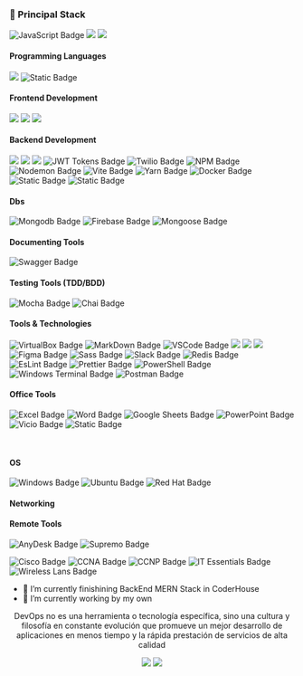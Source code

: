 <h3>
  🚀 Principal Stack
</h3> 
<p>
  <img src="https://img.shields.io/badge/javascript-%23323330.svg?style=for-the-badge&logo=javascript&logoColor=%23F7DF1E" alt="JavaScript Badge">
  <img src="https://img.shields.io/badge/React-20232A?style=for-the-badge&logo=react&logoColor=61DAFB">
  <img src="https://img.shields.io/badge/Node.js-339933?style=for-the-badge&logo=nodedotjs&logoColor=white">
  
</p>

<h4>Programming Languages</h4>
<p>
  <img src="https://img.shields.io/badge/JavaScript-F7DF1E?style=for-the-badge&logo=javascript&logoColor=black">
<img alt="Static Badge" src="https://img.shields.io/badge/VBA-Excel-%231C693F?style=flat-square&logo=excel">
</p>
<h4>Frontend Development</h4>
<p>
  <img src="https://img.shields.io/badge/HTML5-E34F26?style=for-the-badge&logo=html5&logoColor=white">
  <img src="https://img.shields.io/badge/CSS3-1572B6?style=for-the-badge&logo=css3&logoColor=white">
  <img src="https://img.shields.io/badge/React-20232A?style=for-the-badge&logo=react&logoColor=61DAFB">
</p>

<h4>Backend Development</h4>
<p>
  <img src="https://img.shields.io/badge/Node.js-339933?style=for-the-badge&logo=nodedotjs&logoColor=white">
  <img src="https://img.shields.io/badge/Express.js-000000?style=for-the-badge&logo=express&logoColor=white">
  <img src="https://img.shields.io/badge/Socket.io-black?style=for-the-badge&logo=socket.io&badgeColor=010101">
  <img src="https://img.shields.io/badge/JWT-black?style=for-the-badge&logo=JSON%20web%20tokens" alt="JWT Tokens Badge">
  <img src="https://img.shields.io/badge/Twilio-F22F46?style=for-the-badge&logo=Twilio&logoColor=white&style=for-the-badge" alt="Twilio Badge">
  <img src="https://img.shields.io/badge/NPM-%23CB3837.svg?style=for-the-badge&logo=npm&logoColor=white" alt="NPM Badge">
  <img src="https://img.shields.io/badge/NODEMON-%23323330.svg?style=for-the-badge&logo=nodemon&logoColor=%BBDEAD" alt="Nodemon Badge">
  <img src="https://img.shields.io/badge/vite-%23646CFF.svg?style=for-the-badge&logo=vite&logoColor=white" alt="Vite Badge">
  <img src="https://img.shields.io/badge/yarn-%232C8EBB.svg?style=for-the-badge&logo=yarn&logoColor=white" alt="Yarn Badge">
  <img src="https://img.shields.io/badge/docker-%230db7ed.svg?style=for-the-badge&logo=docker&logoColor=white" alt="Docker Badge">
  <img alt="Static Badge" src="https://img.shields.io/badge/Test-Artillery-%231A1D1E">
<img alt="Static Badge" src="https://img.shields.io/badge/emailEngine-NodeMailer-%2329ABE2">

</p>
<h4>Dbs</h4>
<p>
   <img src="https://img.shields.io/badge/MongoDB-47A248.svg?style=for-the-badge&logo=MongoDB&logoColor=white" alt="Mongodb Badge">
  <img src="https://img.shields.io/badge/Firebase-FFCA28?logo=firebase&logoColor=000&style=for-the-badge" alt="Firebase Badge">
   <img src="https://img.shields.io/badge/Mongoose-880000.svg?style=for-the-badge&logo=Mongoose&logoColor=white" alt="Mongoose Badge">
</p>
<h4>Documenting Tools</h4>
<P>
<img src="https://img.shields.io/badge/Swagger-85EA2D?logo=swagger&logoColor=000&style=for-the-badge" alt="Swagger Badge">
</P>
<h4>Testing Tools (TDD/BDD)</h4>
<P>
<img src="https://img.shields.io/badge/Mocha-8D6748?logo=mocha&logoColor=fff&style=for-the-badge" alt="Mocha Badge">
<img src="https://img.shields.io/badge/Chai-A30701?logo=chai&logoColor=fff&style=for-the-badge" alt="Chai Badge">

</P>
<h4>Tools & Technologies</h4>
<p>
  <img src="https://img.shields.io/badge/VirtualBox-183A61?logo=virtualbox&logoColor=fff&style=for-the-badge" alt="VirtualBox Badge">
  <img src="https://img.shields.io/badge/markdown-%23000000.svg?style=for-the-badge&logo=markdown&logoColor=white" alt="MarkDown Badge">
  <img src="https://img.shields.io/badge/Visual%20Studio%20Code-0078d7.svg?style=for-the-badge&logo=visual-studio-code&logoColor=white" alt="VSCode Badge">
  <img src="https://img.shields.io/badge/Git-F05032?style=for-the-badge&logo=git&logoColor=white">
  <img src="https://img.shields.io/badge/GitHub-100000?style=for-the-badge&logo=github&logoColor=white">
  <img src="https://img.shields.io/badge/Notion-000000?style=for-the-badge&logo=notion&logoColor=white">
  <img src="https://img.shields.io/badge/Figma-F24E1E?logo=figma&logoColor=fff&style=for-the-badge" alt="Figma Badge">
  <img src="https://img.shields.io/badge/Sass-C69?logo=sass&logoColor=fff&style=for-the-badge" alt="Sass Badge">
   <img src="https://img.shields.io/badge/Slack-4A154B?logo=slack&logoColor=fff&style=for-the-badge" alt="Slack Badge">
  <img src="https://img.shields.io/badge/redis-%23DD0031.svg?&style=for-the-badge&logo=redis&logoColor=white&style=for-the-badge" alt="Redis Badge">
  <img src="https://img.shields.io/badge/eslint-3A33D1?style=for-the-badge&logo=eslint&logoColor=white&style=for-the-badge" alt="EsLint Badge">
  <img src="https://img.shields.io/badge/prettier-1A2C34?style=for-the-badge&logo=prettier&logoColor=F7BA3E&style=for-the-badge" alt="Prettier Badge">
  <img src="https://img.shields.io/badge/powershell-5391FE?style=for-the-badge&logo=powershell&logoColor=white&style=for-the-badge" alt="PowerShell Badge">
  <img src="https://img.shields.io/badge/Windows%20Terminal-4D4D4D?logo=windowsterminal&logoColor=fff&style=for-the-badge" alt="Windows Terminal Badge">
  <img src="https://img.shields.io/badge/Postman-FF6C37?logo=postman&logoColor=fff&style=for-the-badge" alt="Postman Badge">
</p>
<h4>Office Tools </h4>
<p>
  <img src="https://img.shields.io/badge/Microsoft_Excel-217346?style=for-the-badge&logo=microsoft-excel&logoColor=white&style=for-the-badge" alt="Excel Badge">
  <img src="https://img.shields.io/badge/Microsoft_Word-2B579A?style=for-the-badge&logo=microsoft-word&logoColor=white&style=for-the-badge" alt="Word Badge">
<img src="https://img.shields.io/badge/Google%20Sheets-34A853?style=for-the-badge&logo=google-sheets&logoColor=white&style=for-the-badge" alt="Google Sheets Badge">
  <img src="https://img.shields.io/badge/Microsoft_PowerPoint-B7472A?style=for-the-badge&logo=microsoft-powerpoint&logoColor=white&style=for-the-badge" alt="PowerPoint Badge">
  <img src="https://img.shields.io/badge/Microsoft_Visio-3955A3?style=for-the-badge&logo=microsoft-visio&logoColor=white&style=for-the-badge" alt="Vicio Badge">
 <img alt="Static Badge" src="https://img.shields.io/badge/Adobe-Photoshop-%2331A8FF">

</p>
</br>
<h4>OS  
</h4>
<p>
  <img src="https://img.shields.io/badge/Windows-0078D6?logo=windows&logoColor=fff&style=for-the-badge" alt="Windows Badge">
  <img src="https://img.shields.io/badge/Ubuntu-E95420?logo=ubuntu&logoColor=fff&style=for-the-badge" alt="Ubuntu Badge">
  <img src="https://img.shields.io/badge/Red%20Hat-E00?logo=redhat&logoColor=fff&style=for-the-badge" alt="Red Hat Badge">
</p>
<p>
<h4>Networking </h4>
</p>
<h4>Remote Tools</h4>
<p>
  <img src="https://img.shields.io/badge/AnyDesk-EF443B?logo=anydesk&logoColor=fff&style=for-the-badge" alt="AnyDesk Badge">
  <img src="https://img.shields.io/badge/Supremo-0078D6?logo=Supremo&logoColor=fff&style=for-the-badge" alt="Supremo Badge">
</p>
<p>
  <img src="https://img.shields.io/badge/cisco-%23049fd9.svg?style=for-the-badge&logo=cisco&logoColor=black" alt="Cisco Badge">
  <img src="https://img.shields.io/badge/CCNA-%23049fd9.svg?style=for-the-badge&logo=cisco&logoColor=black" alt="CCNA Badge">
  <img src="https://img.shields.io/badge/CCNP-%23049fd9.svg?style=for-the-badge&logo=cisco&logoColor=black" alt="CCNP Badge">
  <img src="https://img.shields.io/badge/IT Essentials-%23049fd9.svg?style=for-the-badge&logo=cisco&logoColor=black" alt="IT Essentials Badge">
  <img src="https://img.shields.io/badge/Wireless Lans-%23049fd9.svg?style=for-the-badge&logo=cisco&logoColor=black" alt="Wireless Lans Badge">
</p>

- 🌱 I’m currently finishining BackEnd MERN Stack in CoderHouse
- 🔭 I’m currently working by my own
<div align="center">
<p>DevOps no es una herramienta o tecnología específica, sino una cultura y filosofía en constante evolución que promueve un mejor desarrollo de aplicaciones en menos tiempo y la rápida prestación de servicios de alta calidad</p
  
</div>  
<div align="center">
  <a href = "mailto:ronnie.alvarezc@gmail.com"><img src="https://img.shields.io/badge/Gmail-D14836?style=for-the-badge&logo=gmail&logoColor=white" target="_blank"></a>
  <a href="https://www.linkedin.com/in/ronniealvarezc506" target="_blank"><img src="https://img.shields.io/badge/-LinkedIn-%230077B5?style=for-the-badge&logo=linkedin&logoColor=white" target="_blank"></a> 
</div>

<!--
**RonnieAlvarez/ronnieAlvarez** is a ✨ _special_ ✨ repository because its `README.md` (this file) appears on your GitHub profile.

Here are some ideas to get you started:


- 👯 I’m looking to collaborate on ...
- 🤔 I’m looking for help with ...
- 💬 Ask me about ...
- 📫 How to reach me: ...
- 😄 Pronouns: ...
- ⚡ Fun fact: ...
-->
